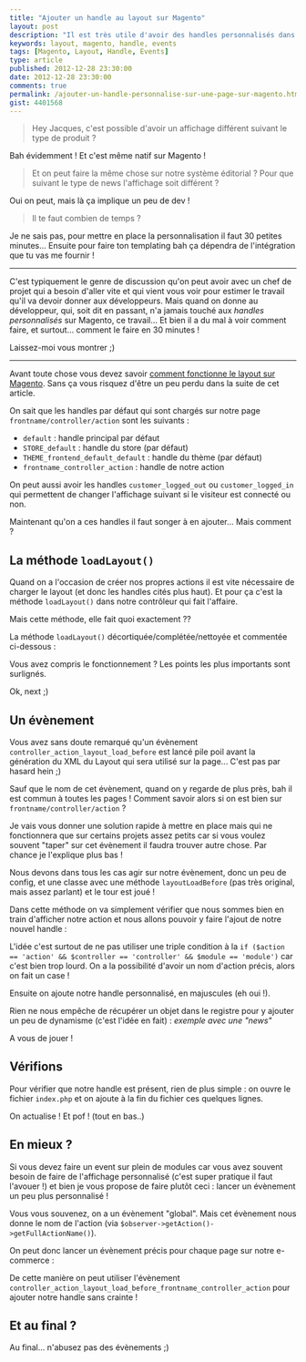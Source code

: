 ```yaml
---
title: "Ajouter un handle au layout sur Magento"
layout: post
description: "Il est très utile d'avoir des handles personnalisés dans notre layout pour certaines pages."
keywords: layout, magento, handle, events
tags: [Magento, Layout, Handle, Events]
type: article
published: 2012-12-28 23:30:00
date: 2012-12-28 23:30:00
comments: true
permalink: /ajouter-un-handle-personnalise-sur-une-page-sur-magento.html
gist: 4401568
---
```


> Hey Jacques, c'est possible d'avoir un affichage différent suivant le type de produit ?

Bah évidemment ! Et c'est même natif sur Magento !

> Et on peut faire la même chose sur notre système éditorial ? Pour que suivant le type de news l'affichage soit différent ?

Oui on peut, mais là ça implique un peu de dev !

> Il te faut combien de temps ?

Je ne sais pas, pour mettre en place la personnalisation il faut 30 petites minutes... Ensuite pour faire ton templating bah ça dépendra de l'intégration que tu vas me fournir !

--------

C'est typiquement le genre de discussion qu'on peut avoir avec un chef de projet qui a besoin d'aller vite et qui vient vous voir pour estimer le travail qu'il va devoir donner aux développeurs. Mais quand on donne au développeur, qui, soit dit en passant, n'a jamais touché aux _handles personnalisés_ sur Magento, ce travail... Et bien il a du mal à voir comment faire, et surtout... comment le faire en 30 minutes !

Laissez-moi vous montrer ;)

<!-- more start -->

--------

Avant toute chose vous devez savoir [comment fonctionne le layout sur Magento][layout-sur-magento]. Sans ça vous risquez d'être un peu perdu dans la suite de cet article.

On sait que les handles par défaut qui sont chargés sur notre page `frontname/controller/action` sont les suivants :

*   `default` : handle principal par défaut
*   `STORE_default` : handle du store (par défaut)
*   `THEME_frontend_default_default` : handle du thème (par défaut)
*   `frontname_controller_action` : handle de notre action

On peut aussi avoir les handles `customer_logged_out` ou `customer_logged_in` qui permettent de changer l'affichage suivant si le visiteur est connecté ou non.

Maintenant qu'on a ces handles il faut songer à en ajouter... Mais comment ?

## La méthode `loadLayout()`

Quand on a l'occasion de créer nos propres actions il est vite nécessaire de charger le layout (et donc les handles cités plus haut). Et pour ça c'est la méthode `loadLayout()` dans notre contrôleur qui fait l'affaire.

Mais cette méthode, elle fait quoi exactement ??

La méthode `loadLayout()` décortiquée/complétée/nettoyée et commentée ci-dessous :

<script type="text/javascript">gist({{page.gist}}, 'load_layout.php', '18-19,30-31,33-35,37-39,50-53');</script>

Vous avez compris le fonctionnement ? Les points les plus importants sont surlignés.

Ok, next ;)

## Un évènement

Vous avez sans doute remarqué qu'un évènement `controller_action_layout_load_before` est lancé pile poil avant la génération du XML du Layout qui sera utilisé sur la page... C'est pas par hasard hein ;)

Sauf que le nom de cet évènement, quand on y regarde de plus près, bah il est commun à toutes les pages ! Comment savoir alors si on est bien sur `frontname/controller/action` ?

Je vais vous donner une solution rapide à mettre en place mais qui ne fonctionnera que sur certains projets assez petits car si vous voulez souvent "taper" sur cet évènement il faudra trouver autre chose. Par chance je l'explique plus bas !

Nous devons dans tous les cas agir sur notre évènement, donc un peu de config, et une classe avec une méthode `layoutLoadBefore` (pas très original, mais assez parlant) et le tour est joué !

Dans cette méthode on va simplement vérifier que nous sommes bien en train d'afficher notre action et nous allons pouvoir y faire l'ajout de notre nouvel handle :

<script type="text/javascript">gist({{page.gist}}, 'observer_handle.php', '12-18');</script>

L'idée c'est surtout de ne pas utiliser une triple condition à la `if ($action == 'action' && $controller == 'controller' && $module == 'module')` car c'est bien trop lourd. On a la possibilité d'avoir un nom d'action précis, alors on fait un case !

Ensuite on ajoute notre handle personnalisé, en majuscules (eh oui !).

Rien ne nous empêche de récupérer un objet dans le registre pour y ajouter un peu de dynamisme (c'est l'idée en fait) : _exemple avec une "news"_

<script type="text/javascript">gist({{page.gist}}, 'observer_news.php', '15-18');</script>

A vous de jouer !

## Vérifions

Pour vérifier que notre handle est présent, rien de plus simple : on ouvre le fichier `index.php` et on ajoute à la fin du fichier ces quelques lignes.

<script type="text/javascript">gist({{page.gist}}, 'index.php');</script>

On actualise ! Et pof ! (tout en bas..)

## En mieux ?

Si vous devez faire un event sur plein de modules car vous avez souvent besoin de faire de l'affichage personnalisé (c'est super pratique il faut l'avouer !) et bien je vous propose de faire plutôt ceci : lancer un évènement un peu plus personnalisé !

Vous vous souvenez, on a un évènement "global". Mais cet évènement nous donne le nom de l'action (via `$observer->getAction()->getFullActionName()`).

On peut donc lancer un évènement précis pour chaque page sur notre e-commerce :

<script type="text/javascript">gist({{page.gist}}, 'observer_dispatch.php', '13-16');</script>

De cette manière on peut utiliser l'évènement `controller_action_layout_load_before_frontname_controller_action` pour ajouter notre handle sans crainte !

## Et au final ?

Au final... n'abusez pas des évènements ;)

<!-- more end -->


[layout-sur-magento]: http://jacques.sh/le-layout-sur-magento.html
